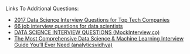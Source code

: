 Links To Additional Questions:

* [2017 Data Science Interview Questions for Top Tech Companies](https://www.dezyre.com/article/2016-data-science-interview-questions-for-top-tech-companies-/189)
* [66 job interview questions for data scientists](http://www.datasciencecentral.com/profiles/blogs/66-job-interview-questions-for-data-scientists)
* [DATA SCIENCE INTERVIEW QUESTIONS (MockInterview.co)](http://mockinterview.co/index.php/mock-interview-data-science-questions/)
* [The Most Comprehensive Data Science & Machine Learning Interview Guide You’ll Ever Need
(analyticsvidhya)](https://www.analyticsvidhya.com/blog/2018/06/comprehensive-data-science-machine-learning-interview-guide/?utm_source=feedburner&utm_medium=email&utm_campaign=Feed%3A+AnalyticsVidhya+%28Analytics+Vidhya%29)